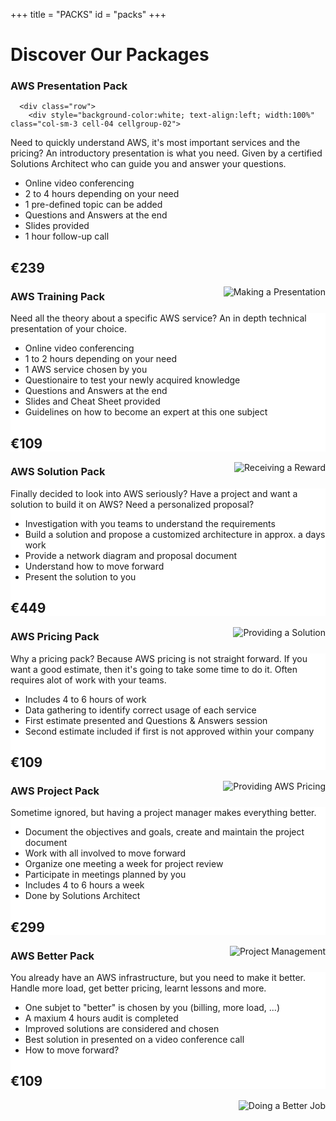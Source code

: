 +++
title = "PACKS"
id = "packs"
+++

<div class="texture-packs">


<div class="container" role="main">

  <h1>Discover Our Packages</h1>

<div class="row">
   <div class="col-sm-3 cell-01 cellgroup-01">

<h3>AWS Presentation Pack</h3>

      <div class="row">
        <div style="background-color:white; text-align:left; width:100%" class="col-sm-3 cell-04 cellgroup-02">

Need to quickly understand AWS, it's most important services and the pricing?  An introductory presentation is what you need.  Given by a certified Solutions Architect who can guide you and answer your questions.

<ul>
<li>Online video conferencing</li>
<li>2 to 4 hours depending on your need</li>
<li>1 pre-defined topic can be added</li>
<li>Questions and Answers at the end</li>
<li>Slides provided</li>
<li>1 hour follow-up call</li>
</ul>

<h2 class="packprice01">€239</h2>

<div class="packimg01"><img class="packimg02" style="float: right" src="/img/packs/presentation.png" alt="Making a Presentation"></div>
</div>
</div>
</div>


  <div class="col-sm-3 cell-02 cellgroup-01">
    <h3>AWS Training Pack</h3>
    <div class="row">
      <div style="background-color:white; text-align:left; width:100%" class="col-sm-3 cell-05 cellgroup-02">
Need all the theory about a specific AWS service?  An in depth technical presentation of your choice.
<ul>
<li>Online video conferencing</li>
<li>1 to 2 hours depending on your need</li>
<li>1 AWS service chosen by you</li>
<li>Questionaire to test your newly acquired knowledge</li>
<li>Questions and Answers at the end</li>
<li>Slides and Cheat Sheet provided</li>
<li>Guidelines on how to become an expert at this one subject</li>
</ul>
<h2 class="packprice01">€109</h2>

<div class="packimg01"><img class="packimg02" style="float: right" src="/img/packs/training.png" alt="Receiving a Reward"></div>
      </div>
    </div>
  </div>


  <div class="col-sm-3 cell-03 cellgroup-01">
    <h3>AWS Solution Pack</h3>
    <div class="row">
      <div style="background-color:white; text-align:left; width:100%" class="col-sm-3 cell-06 cellgroup-02">
Finally decided to look into AWS seriously?  Have a project and want a solution to build it on AWS?  Need a personalized proposal?
<ul>
<li>Investigation with you teams to understand the requirements</li>
<li>Build a solution and propose a customized architecture in approx. a days work</li>
<li>Provide a network diagram and proposal document</li>
<li>Understand how to move forward</li>
<li>Present the solution to you</li>
</ul>
<h2 class="packprice01">€449</h2>

<div class="packimg01"><img class="packimg02" style="float: right" src="/img/packs/solution.png" alt="Providing a Solution"></div>
      </div>
    </div>
  </div>




  <div class="col-sm-3 cell-07 cellgroup-01">
    <h3>AWS Pricing Pack</h3>
    <div class="row">
      <div style="background-color:white; text-align:left; width:100%" class="col-sm-3 cell-10 cellgroup-02">
Why a pricing pack?  Because AWS pricing is not straight forward.  If you want a good estimate, then it's going to take some time to do it.  Often requires alot of work with your teams.
<ul>
<li>Includes 4 to 6 hours of work</li>
<li>Data gathering to identify correct usage of each service</li>
<li>First estimate presented and Questions & Answers session</li>
<li>Second estimate included if first is not approved within your company</li>
</ul>
<h2 class="packprice01">€109</h2>

<div class="packimg01"><img class="packimg02" style="float: right" src="/img/packs/pricing.png" alt="Providing AWS Pricing"></div>
      </div>
    </div>
  </div>
 



  <div class="col-sm-3 cell-08 cellgroup-01">
    <h3>AWS Project Pack</h3>
    <div class="row">
      <div style="background-color:white; text-align:left; width:100%" class="col-sm-3 cell-11 cellgroup-02">
Sometime ignored, but having a project manager makes everything better.
<ul>
<li>Document the objectives and goals, create and maintain the project document</li>
<li>Work with all involved to move forward</li>
<li>Organize one meeting a week for project review</li>
<li>Participate in meetings planned by you</li>
<li>Includes 4 to 6 hours a week</li>
<li>Done by Solutions Architect </li>
</ul>
<h2 class="packprice01">€299</h2>

<div class="packimg01"><img class="packimg02" style="float: right" src="/img/packs/project.png" alt="Project Management"></div>
      </div>
</div>
</div> 







  <div class="col-sm-3 cell-09 cellgroup-01">
    <h3>AWS Better Pack</h3>
    <div class="row">
      <div style="background-color:white; text-align:left; width:100%" class="col-sm-3 cell-12 cellgroup-02">
You already have an AWS infrastructure, but you need to make it better.  Handle more load, get better pricing, learnt lessons and more.
<ul>
<li>One subjet to "better" is chosen by you (billing, more load, ...)</li>
<li>A maxium 4 hours audit is completed</li>
<li>Improved solutions are considered and chosen</li>
<li>Best solution in presented on a video conference call</li> 
<li>How to move forward?</li>
</ul>
<h2 class="packprice01">€109</h2>

<div class="packimg01"><img class="packimg02" style="float: right;" src="/img/packs/better.png" alt="Doing a Better Job"></div>
      </div>
</div></div>
</div>

</div>

</section>
